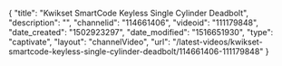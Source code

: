 {
    "title": "Kwikset SmartCode Keyless Single Cylinder Deadbolt",
    "description": "",
    "channelid": "114661406",
    "videoid": "111179848",
    "date_created": "1502923297",
    "date_modified": "1516651930",
    "type": "captivate",
    "layout": "channelVideo",
    "url": "\/latest-videos\/kwikset-smartcode-keyless-single-cylinder-deadbolt\/114661406-111179848"
}